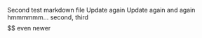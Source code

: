 Second test markdown file
Update again
Update again and again
hmmmmmm...
second, third
$$$$
$$
even newer
